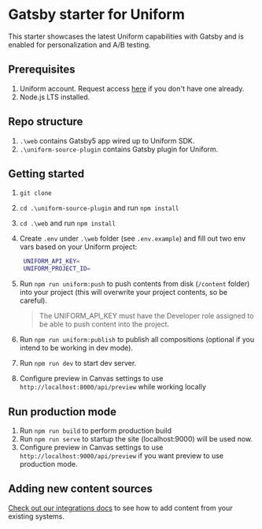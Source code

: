 # Gatsby starter for Uniform
This starter showcases the latest Uniform capabilities with Gatsby and is enabled for personalization and A/B testing.

## Prerequisites
1. Uniform account. Request access [here](https://uniform.dev/try) if you don't have one already.
1. Node.js LTS installed.

## Repo structure

1. `.\web` contains Gatsby5 app wired up to Uniform SDK.
1. `.\uniform-source-plugin` contains Gatsby plugin for Uniform.

## Getting started

1. `git clone`
1. `cd .\uniform-source-plugin` and run `npm install`
1. `cd .\web` and run `npm install`
1. Create `.env` under `.\web` folder (see `.env.example`) and fill out two env vars based on your Uniform project:
   
   ```bash
    UNIFORM_API_KEY=
    UNIFORM_PROJECT_ID=
   ```
1. Run `npm run uniform:push` to push contents from disk (`/content` folder) into your project (this will overwrite your project contents, so be careful).
    > The UNIFORM_API_KEY must have the Developer role assigned to be able to push content into the project. 
1. Run `npm run uniform:publish` to publish all compositions (optional if you intend to be working in dev mode).
1. Run `npm run dev` to start dev server.
1. Configure preview in Canvas settings to use `http://localhost:8000/api/preview` while working locally

## Run production mode

1. Run `npm run build` to perform production build
1. Run `npm run serve` to startup the site (localhost:9000) will be used now.
1. Configure preview in Canvas settings to use `http://localhost:9000/api/preview` if you want preview to use production mode.

## Adding new content sources

[Check out our integrations docs](https://docs.uniform.app/docs/integrations) to see how to add content from your existing systems.